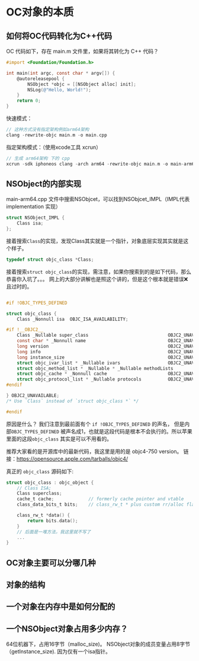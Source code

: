 # OC对象的本质

## 如何将OC代码转化为C++代码

OC 代码如下，存在 main.m 文件里，如果将其转化为 C++ 代码？

```objectivec
#import <Foundation/Foundation.h>

int main(int argc, const char * argv[]) {
    @autoreleasepool {
        NSObject *objc = [[NSObject alloc] init];
        NSLog(@"Hello, World!");
    }
    return 0;
}
```

快速模式：

```objectivec
// 这种方式没有指定架构例如arm64架构
clang -rewrite-objc main.m -o main.cpp
```

指定架构模式：（使用xcode工具 xcrun）

```objectivec
// 生成 arm64架构 下的 cpp
xcrun -sdk iphoneos clang -arch arm64 -rewrite-objc main.m -o main-arm64.cpp
```

## NSObject的内部实现

main-arm64.cpp 文件中搜索NSObjcet，可以找到NSObjcet_IMPL（IMPL代表 implementation 实现）

```objectivec
struct NSObject_IMPL {
    Class isa;
};
```

接着搜索`Class`的实现，发现Class其实就是一个指针，对象底层实现其实就是这个样子。

```objectivec
typedef struct objc_class *Class;
```

接着搜索`struct objc_class`的实现，需注意，如果你搜索到的是如下代码，那么恭喜你入坑了。。。
网上的大部分讲解也是照这个讲的，但是这个根本就是错误❌且过时的。

```objectivec

#if !OBJC_TYPES_DEFINED

struct objc_class {
    Class _Nonnull isa  OBJC_ISA_AVAILABILITY;

#if !__OBJC2__
    Class _Nullable super_class                              OBJC2_UNAVAILABLE;
    const char * _Nonnull name                               OBJC2_UNAVAILABLE;
    long version                                             OBJC2_UNAVAILABLE;
    long info                                                OBJC2_UNAVAILABLE;
    long instance_size                                       OBJC2_UNAVAILABLE;
    struct objc_ivar_list * _Nullable ivars                  OBJC2_UNAVAILABLE;
    struct objc_method_list * _Nullable * _Nullable methodLists                    OBJC2_UNAVAILABLE;
    struct objc_cache * _Nonnull cache                       OBJC2_UNAVAILABLE;
    struct objc_protocol_list * _Nullable protocols          OBJC2_UNAVAILABLE;
#endif

} OBJC2_UNAVAILABLE;
/* Use `Class` instead of `struct objc_class *` */

#endif

```

原因是什么？ 我们注意到最前面有个 `if !OBJC_TYPES_DEFINED` 的声名， 但是内部`OBJC_TYPES_DEFINED` 被声名成1，也就是这段代码是根本不会执行的。所以苹果里面的这段`objc_class` 其实是可以不用看的。

推荐大家看的是开源库中的最新代码，我这里是用的是 objc4-750 version。
链接：<https://opensource.apple.com/tarballs/objc4/>

真正的 `objc_class` 源码如下:
```objectivec
struct objc_class : objc_object {
    // Class ISA;
    Class superclass;
    cache_t cache;             // formerly cache pointer and vtable
    class_data_bits_t bits;    // class_rw_t * plus custom rr/alloc flags

    class_rw_t *data() { 
        return bits.data();
    }
    // 后面是一堆方法，我这里就不写了
    ...
}
```

## OC对象主要可以分哪几种

## 对象的结构
## 一个对象在内存中是如何分配的
## 一个NSObject对象占用多少内存？
64位机器下，占用16字节（malloc_size)。
NSObject对象的成员变量占用8字节（getInstance_size). 因为仅有一个isa指针。